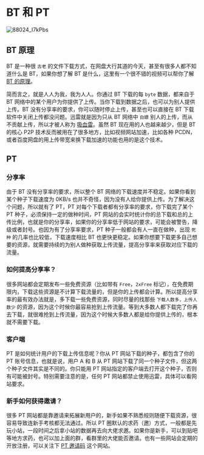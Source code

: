 # BT 和 PT

![88024_I7kPbs](https://img.slarker.me/blog/88024_I7kPbs.jpg)

## BT 原理

BT 是一种很 `古老` 的文件下载方式，在网盘大行其道的今天，甚至有很多人都不知道什么是 BT，如果你想了解 BT 是什么，这里有一个很不错的视频可以帮你了解 [BT 的原理](https://www.bilibili.com/video/BV1pv421k7ao/?vd_source=29eb9b18b4b69e99493d17fe1ef55ca4)。

简而言之，就是人人为我，我为人人。你通过 BT 下载的每 `byte` 数据，都来自于 BT 网络中的某个用户为你提供了上传。当你下载到数据之后，也可以为别人提供上传。BT 没有分享率的要求，你可以随时停止上传，甚至也可以直接在 BT 下载软件中关闭上传都没问题。迅雷就是因为只从 BT 网络中 `白嫖` 别人的上传，而从不贡献上传，所以才被人称为 [吸血雷](https://tsingjyujing.github.io/blog/other-tech/fuck-thunder.html)。虽然 BT 现在用的人也越来越少，但是 BT 的核心 P2P 技术反而被用在了很多地方，比如视频网站加速，比如各种 PCDN，或者百度网盘的用上传带宽来换下载加速的功能也用的是这个技术。

## PT

### 分享率

由于 BT 没有分享率的要求，所以整个 BT 网络的下载速度并不稳定。如果你看到某个种子下载速度为 0KB/s 也并不奇怪，因为没有人给你提供上传。为了解决这个问题，所以就有了 PT，PT 对每个下载者都有分享率的要求，你下载完了某个 PT 种子，必须保持一定的做种时间，PT 网站的会实时统计你的总下载和总的上传比例，也就是你的分享率，如果你的分享率低于网站的要求，可能会被警告，降级或者封号。也因为有了分享率要求，PT 种子一般都会有人一直在做种，出现 `死种` 的几率也比较低，下载速度相比 BT 也更快更稳定。如果你想要下载更多自己想要的资源，就需要持续的为别人做种获取上传流量，提高分享率来获取对应下载的流量。

### 如何提高分享率？

很多网站都会定期发布一些免费资源（比如带有 `Free`，`2xFree` 标记），在免费期限内，下载这些资源是不计算下载流量的，但是你的上传都会计算。所以提高分享率的最有效办法就是，多下载一些免费资源，同时尽量的找那些 `下载人数多，上传人数少` 的资源，因为这个时候你最容易抢到上传流量。等到大多数人都下载完了你再去下载，就很难抢到上传流量，因为这个时候大多数人都是给你提供上传的，根本就不需要下载。

### 客户端

PT 是如何统计用户的下载上传信息呢？你从 PT 网站下载的种子，都包含了你的 PT 账号信息，也就是说，用户 A 和 B 从 PT 网站下载了同一个种子文件，但这两个种子文件其实是不同的。你只能用 PT 网站指定的客户端去打开这个种子，否则有可能被封号。特别需要注意的是，任何 PT 网站都禁止使用迅雷，具体可以看网站要求。

### 新手如何获得邀请？

很多 PT 网站都是靠邀请来拓展新用户的，新手如果不熟悉规则随便下载资源，很容易导致连新手考核都无法通过。所以 PT 圈默认的求药（邀）方式，一般都是先玩小站，一段时间之后拿小站的数据再去向大佬求邀。如果你是新手，可以到贴吧等地方求药，也可以加上面的群，看群里的大佬能否邀请。也有一些网站会定期的开放注册，可以关注下 [ PT 邀请码](http://www.ptyqm.com/) 这个网站。